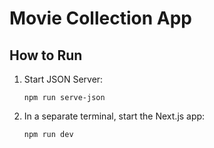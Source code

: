 # Movie Collection App

## How to Run

1. Start JSON Server:
   ```
   npm run serve-json
   ```

2. In a separate terminal, start the Next.js app:
   ```
   npm run dev
   ```
